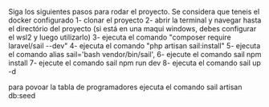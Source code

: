 Siga los siguientes pasos para rodar el proyecto.
Se considera que teneis el docker configurado
1- clonar el proyecto
2- abrir la terminal y navegar hasta el directório del proyecto (si está en una maqui windows, debes configurar el wsl2 y luego utilizarlo)
3- ejecuta el comando "composer require laravel/sail --dev" 
4- ejecuta el comando "php artisan sail:install"
5- ejecuta el comando alias sail='bash vendor/bin/sail', 
6- ejecute el comando sail npm install
7- ejecute el comando sail npm run dev
8- ejecuta el comando sail up -d

para povoar la tabla de programadores ejecuta el comando  sail artisan db:seed